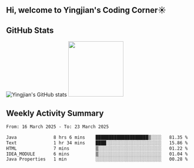 ## Hi, welcome to Yingjian's Coding Corner☀️

## GitHub Stats
![Yingjian's GitHub stats](https://github-readme-stats.vercel.app/api?username=BigBigBai&show_icons=true&hide=stars,issues&hide_border=true&theme=merko&bg_color=00000000)
<img height="150em" src="https://github-readme-stats.vercel.app/api/top-langs/?username=BigBigBai&layout=compact&hide_border=true&theme=merko&bg_color=00000000"/>

## Weekly Activity Summary

<!--START_SECTION:waka-->

```txt
From: 16 March 2025 - To: 23 March 2025

Java              8 hrs 6 mins    ████████████████████▒░░░░   81.35 %
Text              1 hr 34 mins    ████░░░░░░░░░░░░░░░░░░░░░   15.86 %
HTML              7 mins          ▒░░░░░░░░░░░░░░░░░░░░░░░░   01.22 %
IDEA_MODULE       6 mins          ▒░░░░░░░░░░░░░░░░░░░░░░░░   01.04 %
Java Properties   1 min           ░░░░░░░░░░░░░░░░░░░░░░░░░   00.28 %
```

<!--END_SECTION:waka-->


